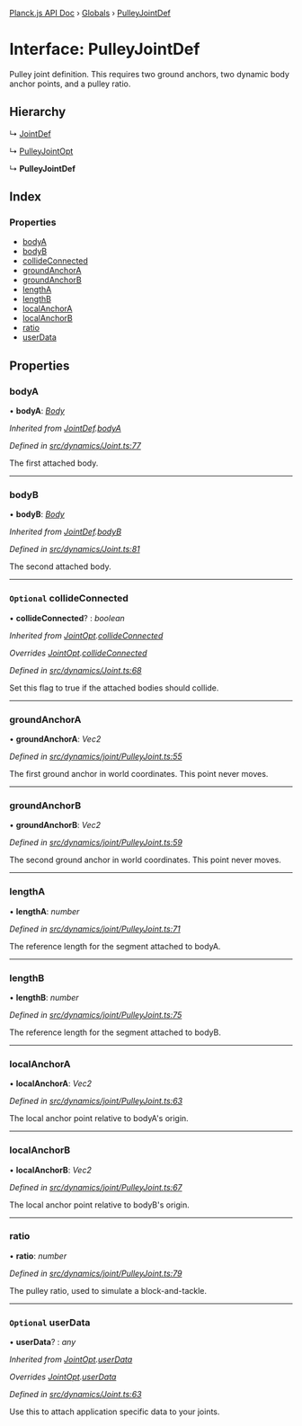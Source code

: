 [Planck.js API Doc](../README.md) › [Globals](../globals.md) › [PulleyJointDef](pulleyjointdef.md)

# Interface: PulleyJointDef

Pulley joint definition. This requires two ground anchors, two dynamic body
anchor points, and a pulley ratio.

## Hierarchy

  ↳ [JointDef](jointdef.md)

  ↳ [PulleyJointOpt](pulleyjointopt.md)

  ↳ **PulleyJointDef**

## Index

### Properties

* [bodyA](pulleyjointdef.md#bodya)
* [bodyB](pulleyjointdef.md#bodyb)
* [collideConnected](pulleyjointdef.md#optional-collideconnected)
* [groundAnchorA](pulleyjointdef.md#groundanchora)
* [groundAnchorB](pulleyjointdef.md#groundanchorb)
* [lengthA](pulleyjointdef.md#lengtha)
* [lengthB](pulleyjointdef.md#lengthb)
* [localAnchorA](pulleyjointdef.md#localanchora)
* [localAnchorB](pulleyjointdef.md#localanchorb)
* [ratio](pulleyjointdef.md#ratio)
* [userData](pulleyjointdef.md#optional-userdata)

## Properties

###  bodyA

• **bodyA**: *[Body](../classes/body.md)*

*Inherited from [JointDef](jointdef.md).[bodyA](jointdef.md#bodya)*

*Defined in [src/dynamics/Joint.ts:77](https://github.com/shakiba/planck.js/blob/ae24904/src/dynamics/Joint.ts#L77)*

The first attached body.

___

###  bodyB

• **bodyB**: *[Body](../classes/body.md)*

*Inherited from [JointDef](jointdef.md).[bodyB](jointdef.md#bodyb)*

*Defined in [src/dynamics/Joint.ts:81](https://github.com/shakiba/planck.js/blob/ae24904/src/dynamics/Joint.ts#L81)*

The second attached body.

___

### `Optional` collideConnected

• **collideConnected**? : *boolean*

*Inherited from [JointOpt](jointopt.md).[collideConnected](jointopt.md#optional-collideconnected)*

*Overrides [JointOpt](jointopt.md).[collideConnected](jointopt.md#optional-collideconnected)*

*Defined in [src/dynamics/Joint.ts:68](https://github.com/shakiba/planck.js/blob/ae24904/src/dynamics/Joint.ts#L68)*

Set this flag to true if the attached bodies
should collide.

___

###  groundAnchorA

• **groundAnchorA**: *Vec2*

*Defined in [src/dynamics/joint/PulleyJoint.ts:55](https://github.com/shakiba/planck.js/blob/ae24904/src/dynamics/joint/PulleyJoint.ts#L55)*

The first ground anchor in world coordinates. This point never moves.

___

###  groundAnchorB

• **groundAnchorB**: *Vec2*

*Defined in [src/dynamics/joint/PulleyJoint.ts:59](https://github.com/shakiba/planck.js/blob/ae24904/src/dynamics/joint/PulleyJoint.ts#L59)*

The second ground anchor in world coordinates. This point never moves.

___

###  lengthA

• **lengthA**: *number*

*Defined in [src/dynamics/joint/PulleyJoint.ts:71](https://github.com/shakiba/planck.js/blob/ae24904/src/dynamics/joint/PulleyJoint.ts#L71)*

The reference length for the segment attached to bodyA.

___

###  lengthB

• **lengthB**: *number*

*Defined in [src/dynamics/joint/PulleyJoint.ts:75](https://github.com/shakiba/planck.js/blob/ae24904/src/dynamics/joint/PulleyJoint.ts#L75)*

The reference length for the segment attached to bodyB.

___

###  localAnchorA

• **localAnchorA**: *Vec2*

*Defined in [src/dynamics/joint/PulleyJoint.ts:63](https://github.com/shakiba/planck.js/blob/ae24904/src/dynamics/joint/PulleyJoint.ts#L63)*

The local anchor point relative to bodyA's origin.

___

###  localAnchorB

• **localAnchorB**: *Vec2*

*Defined in [src/dynamics/joint/PulleyJoint.ts:67](https://github.com/shakiba/planck.js/blob/ae24904/src/dynamics/joint/PulleyJoint.ts#L67)*

The local anchor point relative to bodyB's origin.

___

###  ratio

• **ratio**: *number*

*Defined in [src/dynamics/joint/PulleyJoint.ts:79](https://github.com/shakiba/planck.js/blob/ae24904/src/dynamics/joint/PulleyJoint.ts#L79)*

The pulley ratio, used to simulate a block-and-tackle.

___

### `Optional` userData

• **userData**? : *any*

*Inherited from [JointOpt](jointopt.md).[userData](jointopt.md#optional-userdata)*

*Overrides [JointOpt](jointopt.md).[userData](jointopt.md#optional-userdata)*

*Defined in [src/dynamics/Joint.ts:63](https://github.com/shakiba/planck.js/blob/ae24904/src/dynamics/Joint.ts#L63)*

Use this to attach application specific data to your joints.

